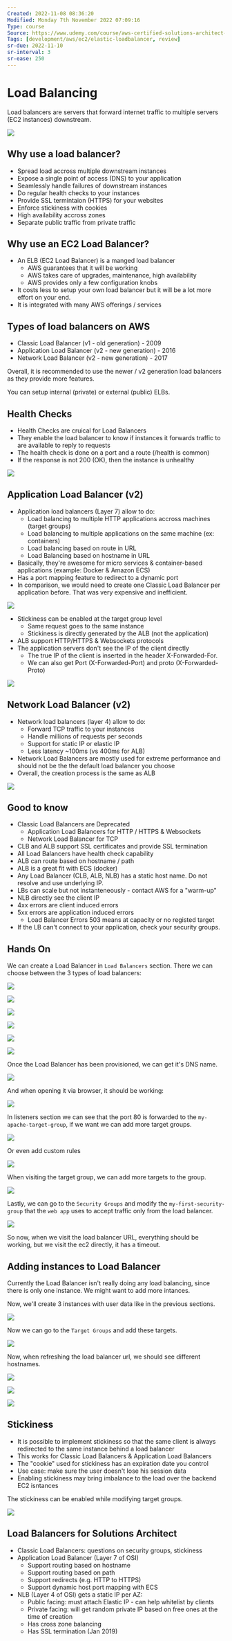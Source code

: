 ```yaml
---
Created: 2022-11-08 08:36:20
Modified: Monday 7th November 2022 07:09:16
Type: course
Source: https://www.udemy.com/course/aws-certified-solutions-architect-associate-saa-c01/?xref=E0Aed11STH4LPUQvCz0GJFABTmM=
Tags: [development/aws/ec2/elastic-loadbalancer, review]
sr-due: 2022-11-10
sr-interval: 3
sr-ease: 250
---
```


# Load Balancing

Load balancers are servers that forward internet traffic to multiple servers (EC2 instances) downstream.

![](../../../images/2019-11-22-14-01-25.png)

## Why use a load balancer?
- Spread load accross multiple downstream instances
- Expose a single point of access (DNS) to your application
- Seamlessly handle failures of downstream instances
- Do regular health checks to your instances
- Provide SSL termintaion (HTTPS) for your websites
- Enforce stickiness with cookies
- High availability accross zones
- Separate public traffic from private traffic

## Why use an EC2 Load Balancer?

- An ELB (EC2 Load Balancer) is a manged load balancer
    - AWS guarantees that it will be working
    - AWS takes care of upgrades, maintenance, high availability
    - AWS provides only a few configuration knobs
- It costs less to setup your own load balancer but it will be a lot more effort on your end.
- It is integrated with many AWS offerings / services

## Types of load balancers on AWS
- Classic Load Balancer (v1 - old generation) - 2009
- Application Load Balancer (v2 - new generation) - 2016
- Network Load Balancer (v2 - new generation) - 2017

Overall, it is recommended to use the newer / v2 generation load balancers as they provide more features.

You can setup internal (private) or external (public) ELBs.

## Health Checks

- Health Checks are cruical for Load Balancers
- They enable the load balancer to know if instances it forwards traffic to are available to reply to requests
- The health check is done on a port and a route (/health is common)
- If the response is not 200 (OK), then the instance is unhealthy

![](../../../images/2019-11-22-14-08-13.png)

## Application Load Balancer (v2)

- Application load balancers (Layer 7) allow to do:
    - Load balancing to multiple HTTP applications accross machines (target groups)
    - Load balancing to multiple applications on the same machine (ex: containers)
    - Load balancing based on route in URL
    - Load Balancing based on hostname in URL
- Basically, they're awesome for micro services & container-based applications (example: Docker & Amazon ECS)
- Has a port mapping feature to redirect to a dynamic port
- In comparison, we would need to create one Classic Load Balancer per application before. That was very expensive and inefficient.

![](../../../images/2019-11-22-14-11-49.png)

- Stickiness can be enabled at the target group level
    - Same request goes to the same instance
    - Stickiness is directly generated by the ALB (not the application)
- ALB support HTTP/HTTPS & Websockets protocols
- The application servers don't see the IP of the client directly
    - The true IP of the client is inserted in the header X-Forwarded-For.
    - We can also get Port (X-Forwarded-Port) and proto (X-Forwarded-Proto)

![](../../../images/2019-11-22-14-14-26.png)

## Network Load Balancer (v2)

- Network load balancers (layer 4) allow to do:
    - Forward TCP traffic to your instances
    - Handle millions of requests per seconds
    - Support for static IP or elastic IP
    - Less latency ~100ms (vs 400ms for ALB)
- Network Load Balancers are mostly used for extreme performance and should not be the the default load balancer you choose
- Overall, the creation process is the same as ALB

![](../../../images/2019-11-22-14-16-45.png)


## Good to know
- Classic Load Balancers are Deprecated
    - Application Load Balancers for HTTP / HTTPS & Websockets
    - Network Load Balancer for TCP
- CLB and ALB support SSL certificates and provide SSL termination
- All Load Balancers have health check capability
- ALB can route based on hostname / path
- ALB is a great fit with ECS (docker)
- Any Load Balancer (CLB, ALB, NLB) has a static host name. Do not resolve and use underlying IP.
- LBs can scale but not instanteneously - contact AWS for a "warm-up"
- NLB directly see the client IP
- 4xx errors are client induced errors
- 5xx errors are application induced errors
    - Load Balancer Errors 503 means at capacity or no registed target
- If the LB can't connect to your application, check your security groups.

## Hands On

We can create a Load Balancer in `Load Balancers` section. There we can choose between the 3 types of load balancers:

![](../../../images/2019-11-22-14-25-39.png)

![](../../../images/2019-11-22-14-27-17.png)

![](../../../images/2019-11-22-14-28-34.png)

![](../../../images/2019-11-22-14-29-36.png)

![](../../../images/2019-11-22-14-33-21.png)

![](../../../images/2019-11-22-14-33-55.png)

Once the Load Balancer has been provisioned, we can get it's DNS name.

![](../../../images/2019-11-22-14-35-13.png)

And when opening it via browser, it should be working:

![](../../../images/2019-11-22-14-35-57.png)

In listeners section we can see that the port 80 is forwarded to the `my-apache-target-group`, if we want we can add more target groups.

![](../../../images/2019-11-22-14-37-17.png)

Or even add custom rules

![](../../../images/2019-11-22-14-38-18.png)

When visiting the target group, we can add more targets to the group.

![](../../../images/2019-11-22-14-39-16.png)

Lastly, we can go to the `Security Groups` and modify the `my-first-security-group` that the `web app` uses to accept traffic only from the load balancer.

![](../../../images/2019-11-22-14-41-16.png)

So now, when we visit the load balancer URL, everything should be working, but we visit the ec2 directly, it has a timeout.

## Adding instances to Load Balancer

Currently the Load Balancer isn't really doing any load balancing, since there is only one instance. We might want to add more intances.

Now, we'll create 3 instances with user data like in the previous sections.

![](../../../images/2019-11-22-14-49-24.png)

Now we can go to the `Target Groups` and add these targets.

![](../../../images/2019-11-22-14-50-07.png)

Now, when refreshing the load balancer url, we should see different hostnames.

![](../../../images/2019-11-22-14-51-01.png)

![](../../../images/2019-11-22-14-51-17.png)

![](../../../images/2019-11-22-14-51-34.png)

## Stickiness

- It is possible to implement stickiness so that the same client is always redirected to the same instance behind a load balancer
- This works for Classic Load Balancers & Application Load Balancers
- The "cookie" used for stickiness has an expiration date you control
- Use case: make sure the user doesn't lose his session data
- Enabling stickiness may bring imbalance to the load over the backend EC2 isntances

The stickiness can be enabled while modifying target groups.

![](../../../images/2019-11-22-14-55-23.png)

## Load Balancers for Solutions Architect

- Classic Load Balancers: questions on security groups, stickiness
- Application Load Balancer (Layer 7 of OSI)
    - Support routing based on hostname
    - Support routing based on path
    - Support redirects (e.g. HTTP to HTTPS)
    - Support dynamic host port mapping with ECS
- NLB (Layer 4 of OSI) gets a static IP per AZ:
    - Public facing: must attach Elastic IP - can help whitelist by clients
    - Private facing: will get random private IP based on free ones at the time of creation
    - Has cross zone balancing
    - Has SSL termination (Jan 2019)